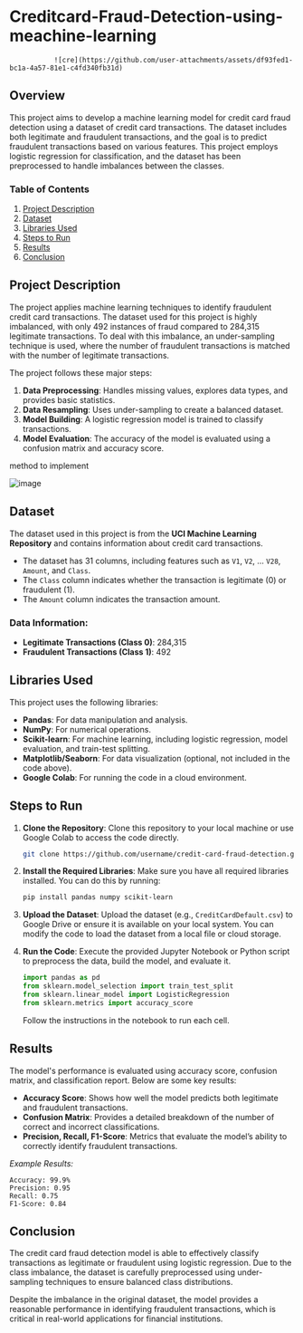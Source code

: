 # Creditcard-Fraud-Detection-using-meachine-learning


               ![cre](https://github.com/user-attachments/assets/df93fed1-bc1a-4a57-81e1-c4fd340fb31d)


## Overview
This project aims to develop a machine learning model for credit card fraud detection using a dataset of credit card transactions. The dataset includes both legitimate and fraudulent transactions, and the goal is to predict fraudulent transactions based on various features. This project employs logistic regression for classification, and the dataset has been preprocessed to handle imbalances between the classes.

### Table of Contents
1. [Project Description](#project-description)
2. [Dataset](#dataset)
3. [Libraries Used](#libraries-used)
4. [Steps to Run](#steps-to-run)
5. [Results](#results)
6. [Conclusion](#conclusion)

## Project Description
The project applies machine learning techniques to identify fraudulent credit card transactions. The dataset used for this project is highly imbalanced, with only 492 instances of fraud compared to 284,315 legitimate transactions. To deal with this imbalance, an under-sampling technique is used, where the number of fraudulent transactions is matched with the number of legitimate transactions.

The project follows these major steps:
1. **Data Preprocessing**: Handles missing values, explores data types, and provides basic statistics.
2. **Data Resampling**: Uses under-sampling to create a balanced dataset.
3. **Model Building**: A logistic regression model is trained to classify transactions.
4. **Model Evaluation**: The accuracy of the model is evaluated using a confusion matrix and accuracy score.

method to implement
  
  ![image](https://github.com/user-attachments/assets/67bacddd-9ce7-4c5d-8c49-34bf7534a3d1)

## Dataset
The dataset used in this project is from the **UCI Machine Learning Repository** and contains information about credit card transactions.

- The dataset has 31 columns, including features such as `V1`, `V2`, ... `V28`, `Amount`, and `Class`.
- The `Class` column indicates whether the transaction is legitimate (0) or fraudulent (1).
- The `Amount` column indicates the transaction amount.

### Data Information:
- **Legitimate Transactions (Class 0)**: 284,315
- **Fraudulent Transactions (Class 1)**: 492

## Libraries Used
This project uses the following libraries:
- **Pandas**: For data manipulation and analysis.
- **NumPy**: For numerical operations.
- **Scikit-learn**: For machine learning, including logistic regression, model evaluation, and train-test splitting.
- **Matplotlib/Seaborn**: For data visualization (optional, not included in the code above).
- **Google Colab**: For running the code in a cloud environment.

## Steps to Run

1. **Clone the Repository**:
   Clone this repository to your local machine or use Google Colab to access the code directly.

   ```bash
   git clone https://github.com/username/credit-card-fraud-detection.git
   ```

2. **Install the Required Libraries**:
   Make sure you have all required libraries installed. You can do this by running:

   ```bash
   pip install pandas numpy scikit-learn
   ```

3. **Upload the Dataset**:
   Upload the dataset (e.g., `CreditCardDefault.csv`) to Google Drive or ensure it is available on your local system. You can modify the code to load the dataset from a local file or cloud storage.

4. **Run the Code**:
   Execute the provided Jupyter Notebook or Python script to preprocess the data, build the model, and evaluate it.

   ```python
   import pandas as pd
   from sklearn.model_selection import train_test_split
   from sklearn.linear_model import LogisticRegression
   from sklearn.metrics import accuracy_score
   ```

   Follow the instructions in the notebook to run each cell.

## Results
The model's performance is evaluated using accuracy score, confusion matrix, and classification report. Below are some key results:

- **Accuracy Score**: Shows how well the model predicts both legitimate and fraudulent transactions.
- **Confusion Matrix**: Provides a detailed breakdown of the number of correct and incorrect classifications.
- **Precision, Recall, F1-Score**: Metrics that evaluate the model’s ability to correctly identify fraudulent transactions.

*Example Results:*

```plaintext
Accuracy: 99.9%
Precision: 0.95
Recall: 0.75
F1-Score: 0.84
```
## Conclusion
The credit card fraud detection model is able to effectively classify transactions as legitimate or fraudulent using logistic regression. Due to the class imbalance, the dataset is carefully preprocessed using under-sampling techniques to ensure balanced class distributions.

Despite the imbalance in the original dataset, the model provides a reasonable performance in identifying fraudulent transactions, which is critical in real-world applications for financial institutions.


